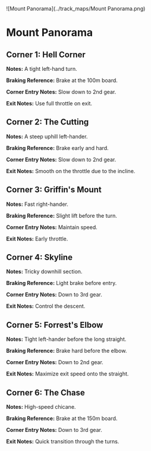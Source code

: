 ![Mount Panorama](../track_maps/Mount Panorama.png)

# Mount Panorama


## Corner 1: Hell Corner
**Notes:** A tight left-hand turn.

**Braking Reference:** Brake at the 100m board.

**Corner Entry Notes:** Slow down to 2nd gear.

**Exit Notes:** Use full throttle on exit.


## Corner 2: The Cutting
**Notes:** A steep uphill left-hander.

**Braking Reference:** Brake early and hard.

**Corner Entry Notes:** Slow down to 2nd gear.

**Exit Notes:** Smooth on the throttle due to the incline.


## Corner 3: Griffin's Mount
**Notes:** Fast right-hander.

**Braking Reference:** Slight lift before the turn.

**Corner Entry Notes:** Maintain speed.

**Exit Notes:** Early throttle.


## Corner 4: Skyline
**Notes:** Tricky downhill section.

**Braking Reference:** Light brake before entry.

**Corner Entry Notes:** Down to 3rd gear.

**Exit Notes:** Control the descent.


## Corner 5: Forrest's Elbow
**Notes:** Tight left-hander before the long straight.

**Braking Reference:** Brake hard before the elbow.

**Corner Entry Notes:** Down to 2nd gear.

**Exit Notes:** Maximize exit speed onto the straight.


## Corner 6: The Chase
**Notes:** High-speed chicane.

**Braking Reference:** Brake at the 150m board.

**Corner Entry Notes:** Down to 3rd gear.

**Exit Notes:** Quick transition through the turns.


